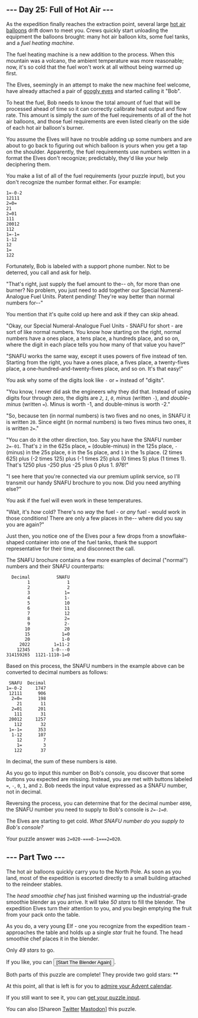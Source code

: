 <main>
  <style>
    article *[title] {
      border-bottom: 1px dotted #ffff66;
    }
  </style>
  <article class="day-desc">
    <h2>--- Day 25: Full of Hot Air ---</h2>
    <p>As the expedition finally reaches the extraction point, several large <a
        href="https://en.wikipedia.org/wiki/Hot_air_balloon" target="_blank">hot air balloons</a> drift down to meet
      you. Crews quickly start unloading the equipment the balloons brought: many hot air balloon kits, some fuel tanks,
      and a <em>fuel heating machine</em>.</p>
    <p>The fuel heating machine is a new addition to the process. When this mountain was a volcano, the ambient
      temperature was more reasonable; now, it's so cold that the fuel won't work at all without being warmed up first.
    </p>
    <p>The Elves, seemingly in an attempt to make the new machine feel welcome, have already attached a pair of <a
        href="https://en.wikipedia.org/wiki/Googly_eyes" target="_blank">googly eyes</a> and started calling it "Bob".
    </p>
    <p>To heat the fuel, Bob needs to know the total amount of fuel that will be processed ahead of time so it can
      correctly calibrate heat output and flow rate. This amount is simply the <em>sum</em> of the fuel requirements of
      all of the hot air balloons, and those fuel requirements are even listed clearly on the side of each hot air
      balloon's burner.</p>
    <p>You assume the Elves will have no trouble adding up some numbers and are about to go back to figuring out which
      balloon is yours when you get a tap on the shoulder. Apparently, the fuel requirements use numbers written in a
      format the Elves don't recognize; predictably, they'd like your help deciphering them.</p>
    <p>You make a list of all of the fuel requirements (your puzzle input), but you don't recognize the number format
      either. For example:</p>
    <pre><code>1=-0-2
12111
2=0=
21
2=01
111
20012
112
1=-1=
1-12
12
1=
122
</code></pre>
    <p>Fortunately, Bob is labeled with a support phone number. Not to be deterred, you call and ask for help.</p>
    <p>"That's right, just supply the fuel amount to the-- oh, for more than one burner? No problem, you just need to
      add together our Special Numeral-Analogue Fuel Units. Patent pending! They're way better than normal numbers
      for--"</p>
    <p>You mention that it's quite cold up here and ask if they can skip ahead.</p>
    <p>"Okay, our Special Numeral-Analogue Fuel Units - SNAFU for short - are sort of like normal numbers. You know how
      starting on the right, normal numbers have a ones place, a tens place, a hundreds place, and so on, where the
      digit in each place tells you how many of that value you have?"</p>
    <p>"SNAFU works the same way, except it uses powers of five instead of ten. Starting from the right, you have a ones
      place, a fives place, a twenty-fives place, a one-hundred-and-twenty-fives place, and so on. It's that easy!"</p>
    <p>You ask why some of the digits look like <code>-</code> or <code>=</code> instead of "digits".</p>
    <p>"You know, I never did ask the engineers why they did that. Instead of using digits four through zero, the digits
      are <code><em>2</em></code>, <code><em>1</em></code>, <code><em>0</em></code>, <em>minus</em> (written
      <code>-</code>), and <em>double-minus</em> (written <code>=</code>). Minus is worth -1, and double-minus is worth
      -2."
    </p>
    <p>"So, because ten (in normal numbers) is two fives and no ones, in SNAFU it is written <code>20</code>. Since
      eight (in normal numbers) is two fives minus two ones, it is written <code>2=</code>."</p>
    <p>"You can do it the other direction, too. Say you have the SNAFU number <code>2=-01</code>. That's <code>2</code>
      in the 625s place, <code>=</code> (double-minus) in the 125s place, <code>-</code> (minus) in the 25s place,
      <code>0</code> in the 5s place, and <code>1</code> in the 1s place. (2 times 625) plus (-2 times 125) plus (-1
      times 25) plus (0 times 5) plus (1 times 1). That's 1250 plus -250 plus -25 plus 0 plus 1. <em>976</em>!"
    </p>
    <p>"I see here that you're connected via our premium uplink service, so I'll transmit our handy SNAFU brochure to
      you now. Did you need anything else?"</p>
    <p>You ask if the fuel will even work in these temperatures.</p>
    <p>"Wait, it's <em>how</em> cold? There's no <em>way</em> the fuel - or <em>any</em> fuel - would work in those
      conditions! There are only a few places in the-- where did you say you are again?"</p>
    <p>Just then, you notice one of the Elves pour a few drops from a snowflake-shaped container into one of the fuel
      tanks, thank the support representative for their time, and disconnect the call.</p>
    <p>The SNAFU brochure contains a few more examples of decimal ("normal") numbers and their SNAFU counterparts:</p>
    <pre><code>  Decimal          SNAFU
        1              1
        2              2
        3             1=
        4             1-
        5             10
        6             11
        7             12
        8             2=
        9             2-
       10             20
       15            1=0
       20            1-0
     2022         1=11-2
    12345        1-0---0
314159265  1121-1110-1=0
</code></pre>
    <p>Based on this process, the SNAFU numbers in the example above can be converted to decimal numbers as follows:</p>
    <pre><code> SNAFU  Decimal
1=-0-2     1747
 12111      906
  2=0=      198
    21       11
  2=01      201
   111       31
 20012     1257
   112       32
 1=-1=      353
  1-12      107
    12        7
    1=        3
   122       37
</code></pre>
    <p>In decimal, the sum of these numbers is <code>4890</code>.</p>
    <p>As you go to input this number on Bob's console, you discover that some buttons you expected are missing.
      Instead, you are met with buttons labeled <code>=</code>, <code>-</code>, <code>0</code>, <code>1</code>, and
      <code>2</code>. Bob needs the input value expressed as a SNAFU number, not in decimal.
    </p>
    <p>Reversing the process, you can determine that for the decimal number <code>4890</code>, the SNAFU number you need
      to supply to Bob's console is <code><em>2=-1=0</em></code>.</p>
    <p>The Elves are starting to get cold. <em>What SNAFU number do you supply to Bob's console?</em></p>
  </article>
  <p>Your puzzle answer was <code>2=020-===0-1===2=020</code>.</p>
  <article class="day-desc">
    <h2 id="part2">--- Part Two ---</h2>
    <p>The <span title="You notice an engraving on the equipment: Balanced Quinary Industries.">hot air balloons</span>
      quickly carry you to the North Pole. As soon as you land, most of the expedition is escorted directly to a small
      building attached to the reindeer stables.</p>
    <p>The <em>head smoothie chef</em> has just finished warming up the industrial-grade smoothie blender as you arrive.
      It will take <em class="star">50 stars</em> to fill the blender. The expedition Elves turn their attention to you,
      and you begin emptying the fruit from your pack onto the table.</p>
    <p>As you do, a very young Elf - one you recognize from the expedition team - approaches the table and holds up a
      single <em class="star">star</em> fruit he found. The head smoothie chef places it in the blender.</p>
    <p>Only <em class="star">49 stars</em> to go.</p>
  </article>
  <form method="post" action="25/answer"><input type="hidden" name="level" value="2" /><input type="hidden"
      name="answer" value="0" />
    <p>If you like, you can <input type="submit" value="[Start The Blender Again]" />.</p>
  </form>
  <p class="day-success">Both parts of this puzzle are complete! They provide two gold stars: **</p>
  <p>At this point, all that is left is for you to <a href="/2022">admire your Advent calendar</a>.</p>
  <p>If you still want to see it, you can <a href="25/input" target="_blank">get your puzzle input</a>.</p>
  <p>You can also <span class="share">[Share<span class="share-content">on
        <a href="https://twitter.com/intent/tweet?text=I%27ve+completed+%22Full+of+Hot+Air%22+%2D+Day+25+%2D+Advent+of+Code+2022&amp;url=https%3A%2F%2Fadventofcode%2Ecom%2F2022%2Fday%2F25&amp;related=ericwastl&amp;hashtags=AdventOfCode"
          target="_blank">Twitter</a>
        <a href="javascript:void(0);"
          onclick="var mastodon_instance=prompt('Mastodon Instance / Server Name?'); if(typeof mastodon_instance==='string' && mastodon_instance.length){this.href='https://'+mastodon_instance+'/share?text=I%27ve+completed+%22Full+of+Hot+Air%22+%2D+Day+25+%2D+Advent+of+Code+2022+%23AdventOfCode+https%3A%2F%2Fadventofcode%2Ecom%2F2022%2Fday%2F25'}else{return false;}"
          target="_blank">Mastodon</a></span>]</span> this puzzle.</p>
</main>